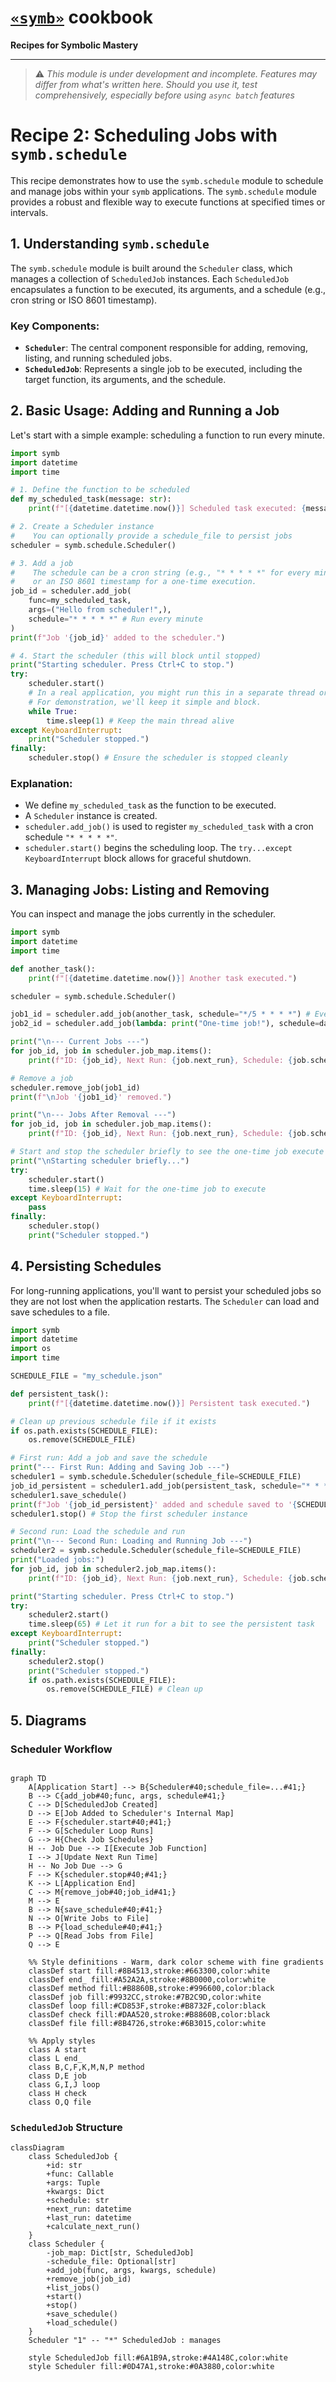 # [`«symb»`](https://github.com/ikko/symb) cookbook

**Recipes for Symbolic Mastery**

---

> ⚠ _This module is under development and incomplete. Features may differ from what's written here. Should you use it, test comprehensively, especially before using `async batch` features_
 
# Recipe 2: Scheduling Jobs with `symb.schedule`

This recipe demonstrates how to use the `symb.schedule` module to schedule and manage jobs within your `symb` applications. The `symb.schedule` module provides a robust and flexible way to execute functions at specified times or intervals.

## 1. Understanding `symb.schedule`

The `symb.schedule` module is built around the `Scheduler` class, which manages a collection of `ScheduledJob` instances. Each `ScheduledJob` encapsulates a function to be executed, its arguments, and a schedule (e.g., cron string or ISO 8601 timestamp).

### Key Components:

-   **`Scheduler`**: The central component responsible for adding, removing, listing, and running scheduled jobs.
-   **`ScheduledJob`**: Represents a single job to be executed, including the target function, its arguments, and the schedule.

## 2. Basic Usage: Adding and Running a Job

Let's start with a simple example: scheduling a function to run every minute.

```python
import symb
import datetime
import time

# 1. Define the function to be scheduled
def my_scheduled_task(message: str):
    print(f"[{datetime.datetime.now()}] Scheduled task executed: {message}")

# 2. Create a Scheduler instance
#    You can optionally provide a schedule_file to persist jobs
scheduler = symb.schedule.Scheduler()

# 3. Add a job
#    The schedule can be a cron string (e.g., "* * * * *" for every minute)
#    or an ISO 8601 timestamp for a one-time execution.
job_id = scheduler.add_job(
    func=my_scheduled_task,
    args=("Hello from scheduler!",),
    schedule="* * * * *" # Run every minute
)
print(f"Job '{job_id}' added to the scheduler.")

# 4. Start the scheduler (this will block until stopped)
print("Starting scheduler. Press Ctrl+C to stop.")
try:
    scheduler.start()
    # In a real application, you might run this in a separate thread or process
    # For demonstration, we'll keep it simple and block.
    while True:
        time.sleep(1) # Keep the main thread alive
except KeyboardInterrupt:
    print("Scheduler stopped.")
finally:
    scheduler.stop() # Ensure the scheduler is stopped cleanly
```

### Explanation:

-   We define `my_scheduled_task` as the function to be executed.
-   A `Scheduler` instance is created.
-   `scheduler.add_job()` is used to register `my_scheduled_task` with a cron schedule `"* * * * *"`.
-   `scheduler.start()` begins the scheduling loop. The `try...except KeyboardInterrupt` block allows for graceful shutdown.

## 3. Managing Jobs: Listing and Removing

You can inspect and manage the jobs currently in the scheduler.

```python
import symb
import datetime
import time

def another_task():
    print(f"[{datetime.datetime.now()}] Another task executed.")

scheduler = symb.schedule.Scheduler()

job1_id = scheduler.add_job(another_task, schedule="*/5 * * * *") # Every 5 minutes
job2_id = scheduler.add_job(lambda: print("One-time job!"), schedule=datetime.datetime.now() + datetime.timedelta(seconds=10))

print("\n--- Current Jobs ---")
for job_id, job in scheduler.job_map.items():
    print(f"ID: {job_id}, Next Run: {job.next_run}, Schedule: {job.schedule}, Function: {job.func.__name__}")

# Remove a job
scheduler.remove_job(job1_id)
print(f"\nJob '{job1_id}' removed.")

print("\n--- Jobs After Removal ---")
for job_id, job in scheduler.job_map.items():
    print(f"ID: {job_id}, Next Run: {job.next_run}, Schedule: {job.schedule}, Function: {job.func.__name__}")

# Start and stop the scheduler briefly to see the one-time job execute
print("\nStarting scheduler briefly...")
try:
    scheduler.start()
    time.sleep(15) # Wait for the one-time job to execute
except KeyboardInterrupt:
    pass
finally:
    scheduler.stop()
    print("Scheduler stopped.")
```

## 4. Persisting Schedules

For long-running applications, you'll want to persist your scheduled jobs so they are not lost when the application restarts. The `Scheduler` can load and save schedules to a file.

```python
import symb
import datetime
import os
import time

SCHEDULE_FILE = "my_schedule.json"

def persistent_task():
    print(f"[{datetime.datetime.now()}] Persistent task executed.")

# Clean up previous schedule file if it exists
if os.path.exists(SCHEDULE_FILE):
    os.remove(SCHEDULE_FILE)

# First run: Add a job and save the schedule
print("--- First Run: Adding and Saving Job ---")
scheduler1 = symb.schedule.Scheduler(schedule_file=SCHEDULE_FILE)
job_id_persistent = scheduler1.add_job(persistent_task, schedule="* * * * *")
scheduler1.save_schedule()
print(f"Job '{job_id_persistent}' added and schedule saved to '{SCHEDULE_FILE}'.")
scheduler1.stop() # Stop the first scheduler instance

# Second run: Load the schedule and run
print("\n--- Second Run: Loading and Running Job ---")
scheduler2 = symb.schedule.Scheduler(schedule_file=SCHEDULE_FILE)
print("Loaded jobs:")
for job_id, job in scheduler2.job_map.items():
    print(f"ID: {job_id}, Next Run: {job.next_run}, Schedule: {job.schedule}, Function: {job.func.__name__}")

print("Starting scheduler. Press Ctrl+C to stop.")
try:
    scheduler2.start()
    time.sleep(65) # Let it run for a bit to see the persistent task
except KeyboardInterrupt:
    print("Scheduler stopped.")
finally:
    scheduler2.stop()
    print("Scheduler stopped.")
    if os.path.exists(SCHEDULE_FILE):
        os.remove(SCHEDULE_FILE) # Clean up
```

## 5. Diagrams

### Scheduler Workflow

```mermaid

graph TD
    A[Application Start] --> B{Scheduler#40;schedule_file=...#41;}
    B --> C{add_job#40;func, args, schedule#41;}
    C --> D[ScheduledJob Created]
    D --> E[Job Added to Scheduler's Internal Map]
    E --> F{scheduler.start#40;#41;}
    F --> G[Scheduler Loop Runs]
    G --> H{Check Job Schedules}
    H -- Job Due --> I[Execute Job Function]
    I --> J[Update Next Run Time]
    H -- No Job Due --> G
    F --> K{scheduler.stop#40;#41;}
    K --> L[Application End]
    C --> M{remove_job#40;job_id#41;}
    M --> E
    B --> N{save_schedule#40;#41;}
    N --> O[Write Jobs to File]
    B --> P{load_schedule#40;#41;}
    P --> Q[Read Jobs from File]
    Q --> E

    %% Style definitions - Warm, dark color scheme with fine gradients
    classDef start fill:#8B4513,stroke:#663300,color:white
    classDef end_ fill:#A52A2A,stroke:#8B0000,color:white 
    classDef method fill:#B8860B,stroke:#996600,color:black
    classDef job fill:#9932CC,stroke:#7B2C9D,color:white
    classDef loop fill:#CD853F,stroke:#B8732F,color:black
    classDef check fill:#DAA520,stroke:#B8860B,color:black
    classDef file fill:#8B4726,stroke:#6B3015,color:white

    %% Apply styles
    class A start
    class L end_
    class B,C,F,K,M,N,P method
    class D,E job
    class G,I,J loop
    class H check
    class O,Q file

```


### `ScheduledJob` Structure

```mermaid
classDiagram
    class ScheduledJob {
        +id: str
        +func: Callable
        +args: Tuple
        +kwargs: Dict
        +schedule: str
        +next_run: datetime
        +last_run: datetime
        +calculate_next_run()
    }
    class Scheduler {
        -job_map: Dict[str, ScheduledJob]
        -schedule_file: Optional[str]
        +add_job(func, args, kwargs, schedule)
        +remove_job(job_id)
        +list_jobs()
        +start()
        +stop()
        +save_schedule()
        +load_schedule()
    }
    Scheduler "1" -- "*" ScheduledJob : manages

    style ScheduledJob fill:#6A1B9A,stroke:#4A148C,color:white
    style Scheduler fill:#0D47A1,stroke:#0A3880,color:white
```


